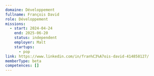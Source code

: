 ```yaml
---
domaine: Développement
fullname: François David
role: Développement
missions:
  - start: 2024-04-24
    end: 2025-06-20
    status: independent
    employer: Malt
    startups:
      - pop
link: https://www.linkedin.com/in/fran%C3%A7ois-david-414858127/
memberType: beta
competences: []
---
```

